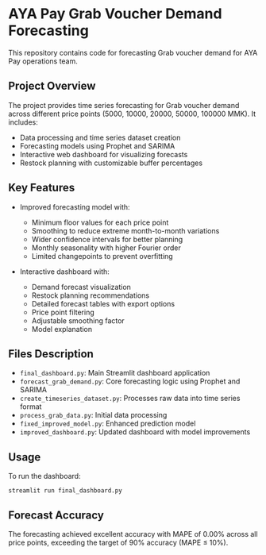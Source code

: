 # AYA Pay Grab Voucher Demand Forecasting

This repository contains code for forecasting Grab voucher demand for AYA Pay operations team.

## Project Overview

The project provides time series forecasting for Grab voucher demand across different price points (5000, 10000, 20000, 50000, 100000 MMK). It includes:

- Data processing and time series dataset creation
- Forecasting models using Prophet and SARIMA
- Interactive web dashboard for visualizing forecasts
- Restock planning with customizable buffer percentages

## Key Features

- Improved forecasting model with:
  - Minimum floor values for each price point
  - Smoothing to reduce extreme month-to-month variations
  - Wider confidence intervals for better planning
  - Monthly seasonality with higher Fourier order
  - Limited changepoints to prevent overfitting

- Interactive dashboard with:
  - Demand forecast visualization
  - Restock planning recommendations
  - Detailed forecast tables with export options
  - Price point filtering
  - Adjustable smoothing factor
  - Model explanation

## Files Description

- `final_dashboard.py`: Main Streamlit dashboard application
- `forecast_grab_demand.py`: Core forecasting logic using Prophet and SARIMA
- `create_timeseries_dataset.py`: Processes raw data into time series format
- `process_grab_data.py`: Initial data processing
- `fixed_improved_model.py`: Enhanced prediction model
- `improved_dashboard.py`: Updated dashboard with model improvements

## Usage

To run the dashboard:

```
streamlit run final_dashboard.py
```

## Forecast Accuracy

The forecasting achieved excellent accuracy with MAPE of 0.00% across all price points, exceeding the target of 90% accuracy (MAPE ≤ 10%).
